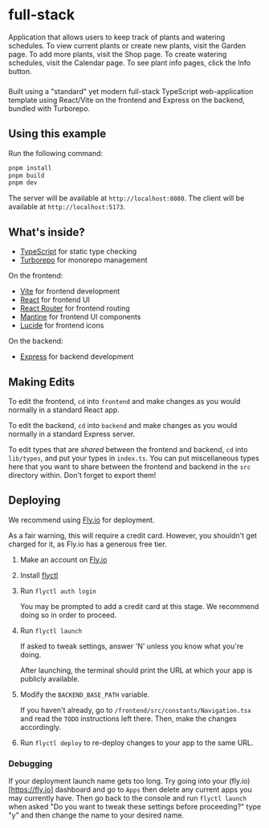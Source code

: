 # full-stack

Application that allows users to keep track of plants and watering schedules. To view current plants or create new plants, visit the Garden page. To add more plants, visit the Shop page. To create watering schedules, visit the Calendar page. To see plant info pages, click the Info button. 

###

Built using a "standard" yet modern full-stack TypeScript web-application template using React/Vite on the frontend and Express on the backend, bundled with Turborepo.

## Using this example

Run the following command:

```sh
pnpm install
pnpm build
pnpm dev
```

The server will be available at `http://localhost:8080`.
The client will be available at `http://localhost:5173`.

## What's inside?

-   [TypeScript](https://www.typescriptlang.org/) for static type checking
-   [Turborepo](https://turbo.build/repo) for monorepo management

On the frontend:

-   [Vite](https://vitejs.dev/) for frontend development
-   [React](https://reactjs.org/) for frontend UI
-   [React Router](https://reactrouter.com/) for frontend routing
-   [Mantine](https://mantine.dev/) for frontend UI components
-   [Lucide](https://lucide.dev/) for frontend icons

On the backend:

-   [Express](https://expressjs.com/) for backend development

## Making Edits

To edit the frontend, `cd` into `frontend` and make changes as you would normally in a standard React app.

To edit the backend, `cd` into `backend` and make changes as you would normally in a standard Express server.

To edit types that are _shared_ between the frontend and backend, `cd` into `lib/types`, and put your types in `index.ts`. You can put miscellaneous types here that you want to share between the frontend and backend in the `src` directory within. Don't forget to export them!

## Deploying

We recommend using [Fly.io](https://fly.io/) for deployment.

As a fair warning, this will require a credit card. However, you shouldn't get charged for it, as Fly.io has a generous free tier.

1. Make an account on [Fly.io](https://fly.io/)

2. Install [flyctl](https://fly.io/docs/hands-on/install-flyctl/)

3. Run `flyctl auth login`

    You may be prompted to add a credit card at this stage. We recommend doing so in order to proceed.

4. Run `flyctl launch`

    If asked to tweak settings, answer 'N' unless you know what you're doing.

    After launching, the terminal should print the URL at which your app is publicly available.

5. Modify the `BACKEND_BASE_PATH` variable.

    If you haven't already, go to `/frontend/src/constants/Navigation.tsx` and read the `TODO` instructions left there. Then, make the changes accordingly.

6. Run `flyctl deploy` to re-deploy changes to your app to the same URL.

### Debugging

If your deployment launch name gets too long. Try going into your (fly.io)[https://fly.io] dashboard and go to `Apps` then delete any current apps you may currently have. Then go back to the console and run `flyctl launch` when asked "Do you want to tweak these settings before proceeding?" type "y" and then change the name to your desired name.
